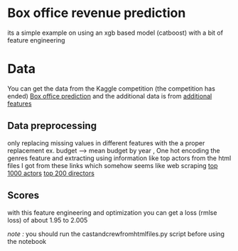 # Box office revenue prediction
its a simple example on using an xgb based model (catboost)
with a bit of feature engineering  
# Data
You can get the data from the Kaggle competition (the competition has ended)
[Box office prediction](https://www.kaggle.com/c/tmdb-box-office-prediction/overview)
and the additional data is from
[additional features](https://www.kaggle.com/kamalchhirang/tmdb-competition-additional-features)

##  Data preprocessing
 only replacing missing values in different features with the a proper replacement
 ex. budget -->  mean budget by year ,
 One hot encoding the genres feature
 and extracting using information like top actors  from the html files
 I got from these links which somehow seems like web scraping
 [top 1000 actors](https://www.imdb.com/list/ls058011111/)
 [top 200 directors](https://www.imdb.com/list/ls000009749/)


## Scores
with this feature engineering and optimization you can get a loss
(rmlse loss)  of about  1.95 to 2.005


*note :* you  should run the castandcrewfromhtmlfiles.py script before using the notebook

